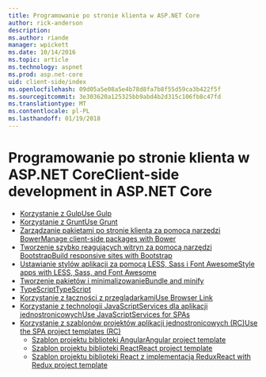 ```yaml
---
title: Programowanie po stronie klienta w ASP.NET Core
author: rick-anderson
description: 
ms.author: riande
manager: wpickett
ms.date: 10/14/2016
ms.topic: article
ms.technology: aspnet
ms.prod: asp.net-core
uid: client-side/index
ms.openlocfilehash: 09d05a5e08a5e4b78d8fa7b8f55d59ca3b422f5f
ms.sourcegitcommit: 3e303620a125325bb9abd4b2d315c106fb8c47fd
ms.translationtype: MT
ms.contentlocale: pl-PL
ms.lasthandoff: 01/19/2018
---
```

# <a name="client-side-development-in-aspnet-core"></a><span data-ttu-id="a1781-102">Programowanie po stronie klienta w ASP.NET Core</span><span class="sxs-lookup"><span data-stu-id="a1781-102">Client-side development in ASP.NET Core</span></span>

- [<span data-ttu-id="a1781-103">Korzystanie z Gulp</span><span class="sxs-lookup"><span data-stu-id="a1781-103">Use Gulp</span></span>](xref:client-side/using-gulp)
- [<span data-ttu-id="a1781-104">Korzystanie z Grunt</span><span class="sxs-lookup"><span data-stu-id="a1781-104">Use Grunt</span></span>](xref:client-side/using-grunt)
- [<span data-ttu-id="a1781-105">Zarządzanie pakietami po stronie klienta za pomocą narzędzi Bower</span><span class="sxs-lookup"><span data-stu-id="a1781-105">Manage client-side packages with Bower</span></span>](xref:client-side/bower)
- [<span data-ttu-id="a1781-106">Tworzenie szybko reagujących witryn za pomocą narzędzi Bootstrap</span><span class="sxs-lookup"><span data-stu-id="a1781-106">Build responsive sites with Bootstrap</span></span>](xref:client-side/bootstrap)
- [<span data-ttu-id="a1781-107">Ustawianie stylów aplikacji za pomocą LESS, Sass i Font Awesome</span><span class="sxs-lookup"><span data-stu-id="a1781-107">Style apps with LESS, Sass, and Font Awesome</span></span>](xref:client-side/less-sass-fa)
- [<span data-ttu-id="a1781-108">Tworzenie pakietów i minimalizowanie</span><span class="sxs-lookup"><span data-stu-id="a1781-108">Bundle and minify</span></span>](xref:client-side/bundling-and-minification)
- [<span data-ttu-id="a1781-109">TypeScript</span><span class="sxs-lookup"><span data-stu-id="a1781-109">TypeScript</span></span>](https://www.typescriptlang.org/docs/handbook/asp-net-core.html)
- [<span data-ttu-id="a1781-110">Korzystanie z łączności z przeglądarkami</span><span class="sxs-lookup"><span data-stu-id="a1781-110">Use Browser Link</span></span>](xref:client-side/using-browserlink)
- [<span data-ttu-id="a1781-111">Korzystanie z technologii JavaScriptServices dla aplikacji jednostronicowych</span><span class="sxs-lookup"><span data-stu-id="a1781-111">Use JavaScriptServices for SPAs</span></span>](xref:client-side/spa-services)
- [<span data-ttu-id="a1781-112">Korzystanie z szablonów projektów aplikacji jednostronicowych (RC)</span><span class="sxs-lookup"><span data-stu-id="a1781-112">Use the SPA project templates (RC)</span></span>](xref:spa/index)
    - [<span data-ttu-id="a1781-113">Szablon projektu biblioteki Angular</span><span class="sxs-lookup"><span data-stu-id="a1781-113">Angular project template</span></span>](xref:spa/angular)
    - [<span data-ttu-id="a1781-114">Szablon projektu biblioteki React</span><span class="sxs-lookup"><span data-stu-id="a1781-114">React project template</span></span>](xref:spa/react)
    - [<span data-ttu-id="a1781-115">Szablon projektu biblioteki React z implementacją Redux</span><span class="sxs-lookup"><span data-stu-id="a1781-115">React with Redux project template</span></span>](xref:spa/react-with-redux)
